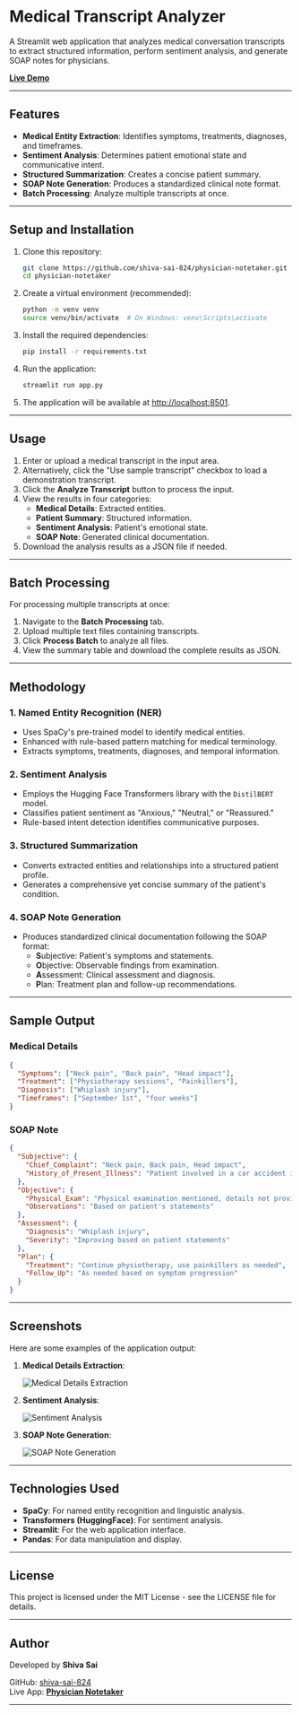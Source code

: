 # Medical Transcript Analyzer

A Streamlit web application that analyzes medical conversation transcripts to extract structured information, perform sentiment analysis, and generate SOAP notes for physicians.

[**Live Demo**](https://physiciannotetaker-mbnftxevfg9khqm3eser5q.streamlit.app)

---

## Features

- **Medical Entity Extraction**: Identifies symptoms, treatments, diagnoses, and timeframes.
- **Sentiment Analysis**: Determines patient emotional state and communicative intent.
- **Structured Summarization**: Creates a concise patient summary.
- **SOAP Note Generation**: Produces a standardized clinical note format.
- **Batch Processing**: Analyze multiple transcripts at once.

---

## Setup and Installation

1. Clone this repository:
   ```bash
   git clone https://github.com/shiva-sai-824/physician-notetaker.git
   cd physician-notetaker
   ```

2. Create a virtual environment (recommended):
   ```bash
   python -m venv venv
   source venv/bin/activate  # On Windows: venv\Scripts\activate
   ```

3. Install the required dependencies:
   ```bash
   pip install -r requirements.txt
   ```

4. Run the application:
   ```bash
   streamlit run app.py
   ```

5. The application will be available at [http://localhost:8501](http://localhost:8501).

---

## Usage

1. Enter or upload a medical transcript in the input area.
2. Alternatively, click the "Use sample transcript" checkbox to load a demonstration transcript.
3. Click the **Analyze Transcript** button to process the input.
4. View the results in four categories:
   - **Medical Details**: Extracted entities.
   - **Patient Summary**: Structured information.
   - **Sentiment Analysis**: Patient's emotional state.
   - **SOAP Note**: Generated clinical documentation.
5. Download the analysis results as a JSON file if needed.

---

## Batch Processing

For processing multiple transcripts at once:

1. Navigate to the **Batch Processing** tab.
2. Upload multiple text files containing transcripts.
3. Click **Process Batch** to analyze all files.
4. View the summary table and download the complete results as JSON.

---

## Methodology

### 1. Named Entity Recognition (NER)
- Uses SpaCy's pre-trained model to identify medical entities.
- Enhanced with rule-based pattern matching for medical terminology.
- Extracts symptoms, treatments, diagnoses, and temporal information.

### 2. Sentiment Analysis
- Employs the Hugging Face Transformers library with the `DistilBERT` model.
- Classifies patient sentiment as "Anxious," "Neutral," or "Reassured."
- Rule-based intent detection identifies communicative purposes.

### 3. Structured Summarization
- Converts extracted entities and relationships into a structured patient profile.
- Generates a comprehensive yet concise summary of the patient's condition.

### 4. SOAP Note Generation
- Produces standardized clinical documentation following the SOAP format:
  - **S**ubjective: Patient's symptoms and statements.
  - **O**bjective: Observable findings from examination.
  - **A**ssessment: Clinical assessment and diagnosis.
  - **P**lan: Treatment plan and follow-up recommendations.

---

## Sample Output

### Medical Details
```json
{
  "Symptoms": ["Neck pain", "Back pain", "Head impact"],
  "Treatment": ["Physiotherapy sessions", "Painkillers"],
  "Diagnosis": ["Whiplash injury"],
  "Timeframes": ["September 1st", "four weeks"]
}
```

### SOAP Note
```json
{
  "Subjective": {
    "Chief_Complaint": "Neck pain, Back pain, Head impact",
    "History_of_Present_Illness": "Patient involved in a car accident in September"
  },
  "Objective": {
    "Physical_Exam": "Physical examination mentioned, details not provided",
    "Observations": "Based on patient's statements"
  },
  "Assessment": {
    "Diagnosis": "Whiplash injury",
    "Severity": "Improving based on patient statements"
  },
  "Plan": {
    "Treatment": "Continue physiotherapy, use painkillers as needed",
    "Follow_Up": "As needed based on symptom progression"
  }
}
```

---

## Screenshots

Here are some examples of the application output:

1. **Medical Details Extraction**:

   ![Medical Details Extraction](https://drive.google.com/uc?id=17tatUOWmdbL7afE_AnK01Ye3hBBGIGyL)

2. **Sentiment Analysis**:

   ![Sentiment Analysis](https://drive.google.com/uc?id=1Pins2Qk79wXS8RsgVc6eLfRMCYoenaI9)

3. **SOAP Note Generation**:

   ![SOAP Note Generation](https://drive.google.com/uc?id=1hWFotwhTt1Fb7_CY3PWKE8xWu11yp6Tl)

---

## Technologies Used

- **SpaCy**: For named entity recognition and linguistic analysis.
- **Transformers (HuggingFace)**: For sentiment analysis.
- **Streamlit**: For the web application interface.
- **Pandas**: For data manipulation and display.

---

## License

This project is licensed under the MIT License - see the LICENSE file for details.

---

## Author

Developed by **Shiva Sai**

GitHub: [shiva-sai-824](https://github.com/shiva-sai-824)  
Live App: [**Physician Notetaker**](https://physiciannotetaker-mbnftxevfg9khqm3eser5q.streamlit.app)

---

